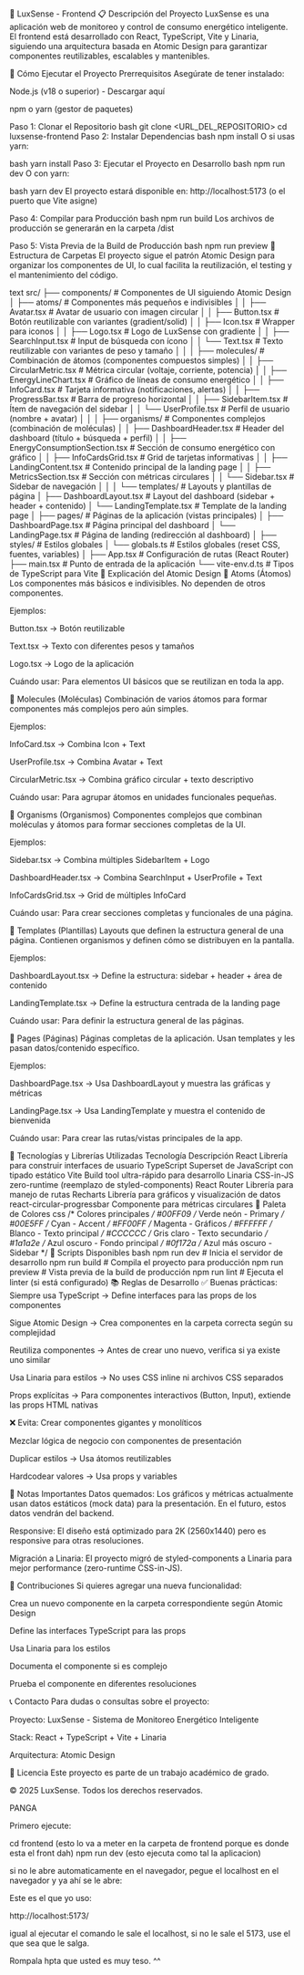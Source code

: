 🌟 LuxSense - Frontend
📋 Descripción del Proyecto
LuxSense es una aplicación web de monitoreo y control de consumo energético inteligente. El frontend está desarrollado con React, TypeScript, Vite y Linaria, siguiendo una arquitectura basada en Atomic Design para garantizar componentes reutilizables, escalables y mantenibles.

🚀 Cómo Ejecutar el Proyecto
Prerrequisitos
Asegúrate de tener instalado:

Node.js (v18 o superior) - Descargar aquí

npm o yarn (gestor de paquetes)

Paso 1: Clonar el Repositorio
bash
git clone <URL_DEL_REPOSITORIO>
cd luxsense-frontend
Paso 2: Instalar Dependencias
bash
npm install
O si usas yarn:

bash
yarn install
Paso 3: Ejecutar el Proyecto en Desarrollo
bash
npm run dev
O con yarn:

bash
yarn dev
El proyecto estará disponible en: http://localhost:5173 (o el puerto que Vite asigne)

Paso 4: Compilar para Producción
bash
npm run build
Los archivos de producción se generarán en la carpeta /dist

Paso 5: Vista Previa de la Build de Producción
bash
npm run preview
📁 Estructura de Carpetas
El proyecto sigue el patrón Atomic Design para organizar los componentes de UI, lo cual facilita la reutilización, el testing y el mantenimiento del código.

text
src/
├── components/              # Componentes de UI siguiendo Atomic Design
│   ├── atoms/              # Componentes más pequeños e indivisibles
│   │   ├── Avatar.tsx      # Avatar de usuario con imagen circular
│   │   ├── Button.tsx      # Botón reutilizable con variantes (gradient/solid)
│   │   ├── Icon.tsx        # Wrapper para iconos
│   │   ├── Logo.tsx        # Logo de LuxSense con gradiente
│   │   ├── SearchInput.tsx # Input de búsqueda con ícono
│   │   └── Text.tsx        # Texto reutilizable con variantes de peso y tamaño
│   │
│   ├── molecules/          # Combinación de átomos (componentes compuestos simples)
│   │   ├── CircularMetric.tsx   # Métrica circular (voltaje, corriente, potencia)
│   │   ├── EnergyLineChart.tsx  # Gráfico de líneas de consumo energético
│   │   ├── InfoCard.tsx         # Tarjeta informativa (notificaciones, alertas)
│   │   ├── ProgressBar.tsx      # Barra de progreso horizontal
│   │   ├── SidebarItem.tsx      # Ítem de navegación del sidebar
│   │   └── UserProfile.tsx      # Perfil de usuario (nombre + avatar)
│   │
│   ├── organisms/          # Componentes complejos (combinación de moléculas)
│   │   ├── DashboardHeader.tsx           # Header del dashboard (título + búsqueda + perfil)
│   │   ├── EnergyConsumptionSection.tsx  # Sección de consumo energético con gráfico
│   │   ├── InfoCardsGrid.tsx             # Grid de tarjetas informativas
│   │   ├── LandingContent.tsx            # Contenido principal de la landing page
│   │   ├── MetricsSection.tsx            # Sección con métricas circulares
│   │   └── Sidebar.tsx                   # Sidebar de navegación
│   │
│   └── templates/          # Layouts y plantillas de página
│       ├── DashboardLayout.tsx  # Layout del dashboard (sidebar + header + contenido)
│       └── LandingTemplate.tsx  # Template de la landing page
│
├── pages/                  # Páginas de la aplicación (vistas principales)
│   ├── DashboardPage.tsx   # Página principal del dashboard
│   └── LandingPage.tsx     # Página de landing (redirección al dashboard)
│
├── styles/                 # Estilos globales
│   └── globals.ts          # Estilos globales (reset CSS, fuentes, variables)
│
├── App.tsx                 # Configuración de rutas (React Router)
├── main.tsx                # Punto de entrada de la aplicación
└── vite-env.d.ts           # Tipos de TypeScript para Vite
🧩 Explicación del Atomic Design
🔹 Atoms (Átomos)
Los componentes más básicos e indivisibles. No dependen de otros componentes.

Ejemplos:

Button.tsx → Botón reutilizable

Text.tsx → Texto con diferentes pesos y tamaños

Logo.tsx → Logo de la aplicación

Cuándo usar: Para elementos UI básicos que se reutilizan en toda la app.

🔹 Molecules (Moléculas)
Combinación de varios átomos para formar componentes más complejos pero aún simples.

Ejemplos:

InfoCard.tsx → Combina Icon + Text

UserProfile.tsx → Combina Avatar + Text

CircularMetric.tsx → Combina gráfico circular + texto descriptivo

Cuándo usar: Para agrupar átomos en unidades funcionales pequeñas.

🔹 Organisms (Organismos)
Componentes complejos que combinan moléculas y átomos para formar secciones completas de la UI.

Ejemplos:

Sidebar.tsx → Combina múltiples SidebarItem + Logo

DashboardHeader.tsx → Combina SearchInput + UserProfile + Text

InfoCardsGrid.tsx → Grid de múltiples InfoCard

Cuándo usar: Para crear secciones completas y funcionales de una página.

🔹 Templates (Plantillas)
Layouts que definen la estructura general de una página. Contienen organismos y definen cómo se distribuyen en la pantalla.

Ejemplos:

DashboardLayout.tsx → Define la estructura: sidebar + header + área de contenido

LandingTemplate.tsx → Define la estructura centrada de la landing page

Cuándo usar: Para definir la estructura general de las páginas.

🔹 Pages (Páginas)
Páginas completas de la aplicación. Usan templates y les pasan datos/contenido específico.

Ejemplos:

DashboardPage.tsx → Usa DashboardLayout y muestra las gráficas y métricas

LandingPage.tsx → Usa LandingTemplate y muestra el contenido de bienvenida

Cuándo usar: Para crear las rutas/vistas principales de la app.

🎨 Tecnologías y Librerías Utilizadas
Tecnología	Descripción
React	Librería para construir interfaces de usuario
TypeScript	Superset de JavaScript con tipado estático
Vite	Build tool ultra-rápido para desarrollo
Linaria	CSS-in-JS zero-runtime (reemplazo de styled-components)
React Router	Librería para manejo de rutas
Recharts	Librería para gráficos y visualización de datos
react-circular-progressbar	Componente para métricas circulares
🎨 Paleta de Colores
css
/* Colores principales */
#00FF09  /* Verde neón - Primary */
#00E5FF  /* Cyan - Accent */
#FF00FF  /* Magenta - Gráficos */
#FFFFFF  /* Blanco - Texto principal */
#CCCCCC  /* Gris claro - Texto secundario */
#1a1a2e  /* Azul oscuro - Fondo principal */
#0f172a  /* Azul más oscuro - Sidebar */
🔧 Scripts Disponibles
bash
npm run dev       # Inicia el servidor de desarrollo
npm run build     # Compila el proyecto para producción
npm run preview   # Vista previa de la build de producción
npm run lint      # Ejecuta el linter (si está configurado)
📚 Reglas de Desarrollo
✅ Buenas prácticas:
Siempre usa TypeScript → Define interfaces para las props de los componentes

Sigue Atomic Design → Crea componentes en la carpeta correcta según su complejidad

Reutiliza componentes → Antes de crear uno nuevo, verifica si ya existe uno similar

Usa Linaria para estilos → No uses CSS inline ni archivos CSS separados

Props explícitas → Para componentes interactivos (Button, Input), extiende las props HTML nativas

❌ Evita:
Crear componentes gigantes y monolíticos

Mezclar lógica de negocio con componentes de presentación

Duplicar estilos → Usa átomos reutilizables

Hardcodear valores → Usa props y variables

📝 Notas Importantes
Datos quemados: Los gráficos y métricas actualmente usan datos estáticos (mock data) para la presentación. En el futuro, estos datos vendrán del backend.

Responsive: El diseño está optimizado para 2K (2560x1440) pero es responsive para otras resoluciones.

Migración a Linaria: El proyecto migró de styled-components a Linaria para mejor performance (zero-runtime CSS-in-JS).

🤝 Contribuciones
Si quieres agregar una nueva funcionalidad:

Crea un nuevo componente en la carpeta correspondiente según Atomic Design

Define las interfaces TypeScript para las props

Usa Linaria para los estilos

Documenta el componente si es complejo

Prueba el componente en diferentes resoluciones

📞 Contacto
Para dudas o consultas sobre el proyecto:

Proyecto: LuxSense - Sistema de Monitoreo Energético Inteligente

Stack: React + TypeScript + Vite + Linaria

Arquitectura: Atomic Design

📄 Licencia
Este proyecto es parte de un trabajo académico de grado.

© 2025 LuxSense. Todos los derechos reservados.


PANGA

Primero ejecute:

cd frontend (esto lo va a meter en la carpeta de frontend porque es donde esta el front dah)
npm run dev (esto ejecuta como tal la aplicacion)

si no le abre automaticamente en el navegador, pegue el localhost en el navegador y ya ahí se le abre:

Este es el que yo uso:

 http://localhost:5173/

 igual al ejecutar el comando le sale el localhost, si no le sale el 5173, use el que sea que le salga.
 
 Rompala hpta que usted es muy teso. ^^
